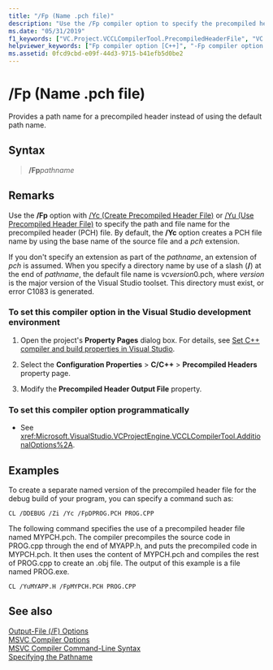 ```yaml
---
title: "/Fp (Name .pch file)"
description: "Use the /Fp compiler option to specify the precompiled header file name."
ms.date: "05/31/2019"
f1_keywords: ["VC.Project.VCCLCompilerTool.PrecompiledHeaderFile", "VC.Project.VCCLWCECompilerTool.PrecompiledHeaderFile"]
helpviewer_keywords: ["Fp compiler option [C++]", "-Fp compiler option [C++]", "naming precompiler header files", "PCH files, naming", "names [C++], PCH", ".pch files, naming", "precompiled header files, naming", "/Fp compiler option [C++]"]
ms.assetid: 0fcd9cbd-e09f-44d3-9715-b41efb5d0be2
---
```

# /Fp (Name &period;pch file)

Provides a path name for a precompiled header instead of using the default path name.

## Syntax

> **/Fp**<em>pathname</em>

## Remarks

Use the **/Fp** option with [/Yc (Create Precompiled Header File)](yc-create-precompiled-header-file.md) or [/Yu (Use Precompiled Header File)](yu-use-precompiled-header-file.md) to specify the path and file name for the precompiled header (PCH) file. By default, the **/Yc** option creates a PCH file name by using the base name of the source file and a *pch* extension.

If you don't specify an extension as part of the *pathname*, an extension of *pch* is assumed. When you specify a directory name by use of a slash (**/**) at the end of *pathname*, the default file name is vc*version*0.pch, where *version* is the major version of the Visual Studio toolset. This directory must exist, or error C1083 is generated.

### To set this compiler option in the Visual Studio development environment

1. Open the project's **Property Pages** dialog box. For details, see [Set C++ compiler and build properties in Visual Studio](../working-with-project-properties.md).

1. Select the **Configuration Properties** > **C/C++** > **Precompiled Headers** property page.

1. Modify the **Precompiled Header Output File** property.

### To set this compiler option programmatically

- See <xref:Microsoft.VisualStudio.VCProjectEngine.VCCLCompilerTool.AdditionalOptions%2A>.

## Examples

To create a separate named version of the precompiled header file for the debug build of your program, you can specify a command such as:

```CMD
CL /DDEBUG /Zi /Yc /FpDPROG.PCH PROG.CPP
```

The following command specifies the use of a precompiled header file named MYPCH.pch. The compiler precompiles the source code in PROG.cpp through the end of MYAPP.h, and puts the precompiled code in MYPCH.pch. It then uses the content of MYPCH.pch and compiles the rest of PROG.cpp to create an .obj file. The output of this example is a file named PROG.exe.

```CMD
CL /YuMYAPP.H /FpMYPCH.PCH PROG.CPP
```

## See also

[Output-File (/F) Options](output-file-f-options.md)<br/>
[MSVC Compiler Options](compiler-options.md)<br/>
[MSVC Compiler Command-Line Syntax](compiler-command-line-syntax.md)<br/>
[Specifying the Pathname](specifying-the-pathname.md)
